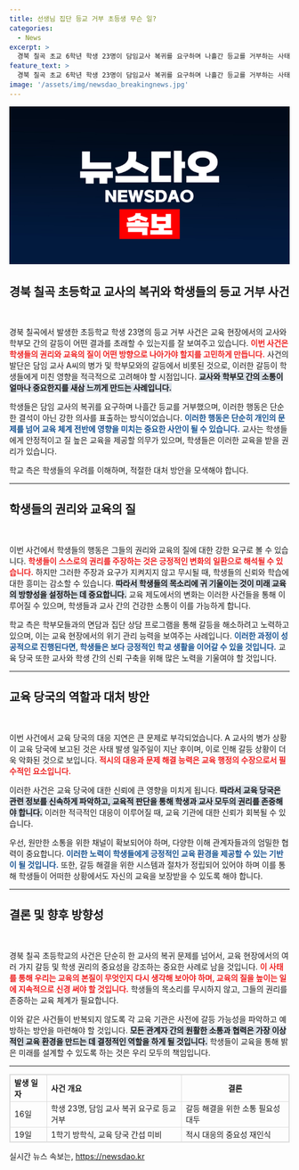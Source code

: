 ```yaml
---
title: 선생님 집단 등교 거부 초등생 무슨 일?
categories:
  - News
excerpt: >
  경북 칠곡 초교 6학년 학생 23명이 담임교사 복귀를 요구하며 나흘간 등교를 거부하는 사태가 발생! 학부모들은 담임교사가 돌아오지 않으면 2학기에도 등교를 중단하겠다는 입장. 갈등의 배경과 교육 당국의 대응은?
feature_text: >
  경북 칠곡 초교 6학년 학생 23명이 담임교사 복귀를 요구하며 나흘간 등교를 거부하는 사태가 발생! 학부모들은 담임교사가 돌아오지 않으면 2학기에도 등교를 중단하겠다는 입장. 갈등의 배경과 교육 당국의 대응은?
image: '/assets/img/newsdao_breakingnews.jpg'
---
```


<p><img src="/assets/img/newsdao_breakingnews.jpg" alt="firstkoreanews 속보" /></p>

<h2 data-ke-size="size26">경북 칠곡 초등학교 교사의 복귀와 학생들의 등교 거부 사건</h2>

<p data-ke-size="size16">&nbsp;</p>

<p>경북 칠곡에서 발생한 초등학교 학생 23명의 등교 거부 사건은 교육 현장에서의 교사와 학부모 간의 갈등이 어떤 결과를 초래할 수 있는지를 잘 보여주고 있습니다. <b><span style="color: #ee2323;">이번 사건은 학생들의 권리와 교육의 질이 어떤 방향으로 나아가야 할지를 고민하게 만듭니다.</span></b> 사건의 발단은 담임 교사 A씨의 병가 및 학부모와의 갈등에서 비롯된 것으로, 이러한 갈등이 학생들에게 미친 영향을 적극적으로 고려해야 할 시점입니다. <b><span style="background-color: #21538527;">교사와 학부모 간의 소통이 얼마나 중요한지를 새삼 느끼게 만드는 사례입니다.</span></b></p>

<p>학생들은 담임 교사의 복귀를 요구하며 나흘간 등교를 거부했으며, 이러한 행동은 단순한 결석이 아닌 강한 의사를 표출하는 방식이었습니다. <b><span style="color: #1a5490;">이러한 행동은 단순히 개인의 문제를 넘어 교육 체계 전반에 영향을 미치는 중요한 사안이 될 수 있습니다.</span></b> 교사는 학생들에게 안정적이고 질 높은 교육을 제공할 의무가 있으며, 학생들은 이러한 교육을 받을 권리가 있습니다.</p>

<p>학교 측은 학생들의 우려를 이해하며, 적절한 대처 방안을 모색해야 합니다. <hr></p>

<h2 data-ke-size="size26">학생들의 권리와 교육의 질</h2>

<p data-ke-size="size16">&nbsp;</p>

<p>이번 사건에서 학생들의 행동은 그들의 권리와 교육의 질에 대한 강한 요구로 볼 수 있습니다. <b><span style="color: #ee2323;">학생들이 스스로의 권리를 주장하는 것은 긍정적인 변화의 일환으로 해석될 수 있습니다.</span></b> 하지만 그러한 주장과 요구가 지켜지지 않고 무시될 때, 학생들의 신뢰와 학습에 대한 흥미는 감소할 수 있습니다. <b><span style="background-color: #21538527;">따라서 학생들의 목소리에 귀 기울이는 것이 미래 교육의 방향성을 설정하는 데 중요합니다.</span></b> 교육 제도에서의 변화는 이러한 사건들을 통해 이루어질 수 있으며, 학생들과 교사 간의 건강한 소통이 이를 가능하게 합니다.</p>

<p>학교 측은 학부모들과의 면담과 집단 상담 프로그램을 통해 갈등을 해소하려고 노력하고 있으며, 이는 교육 현장에서의 위기 관리 능력을 보여주는 사례입니다. <b><span style="color: #1a5490;">이러한 과정이 성공적으로 진행된다면, 학생들은 보다 긍정적인 학교 생활을 이어갈 수 있을 것입니다.</span></b> 교육 당국 또한 교사와 학생 간의 신뢰 구축을 위해 많은 노력을 기울여야 할 것입니다.</p>

<hr>

<h2 data-ke-size="size26">교육 당국의 역할과 대처 방안</h2>

<p data-ke-size="size16">&nbsp;</p>

<p>이번 사건에서 교육 당국의 대응 지연은 큰 문제로 부각되었습니다. A 교사의 병가 상황이 교육 당국에 보고된 것은 사태 발생 일주일이 지난 후이며, 이로 인해 갈등 상황이 더욱 악화된 것으로 보입니다. <b><span style="color: #ee2323;">적시의 대응과 문제 해결 능력은 교육 행정의 수장으로서 필수적인 요소입니다.</span></b></p>

<p>이러한 사건은 교육 당국에 대한 신뢰에 큰 영향을 미치게 됩니다. <b><span style="background-color: #21538527;">따라서 교육 당국은 관련 정보를 신속하게 파악하고, 교육적 판단을 통해 학생과 교사 모두의 권리를 존중해야 합니다.</span></b> 이러한 적극적인 대응이 이루어질 때, 교육 기관에 대한 신뢰가 회복될 수 있습니다.</p>

<p>우선, 원만한 소통을 위한 채널이 확보되어야 하며, 다양한 이해 관계자들과의 엄밀한 협력이 중요합니다. <b><span style="color: #1a5490;">이러한 노력이 학생들에게 긍정적인 교육 환경을 제공할 수 있는 기반이 될 것입니다.</span></b> 또한, 갈등 해결을 위한 시스템과 절차가 정립되어 있어야 하며 이를 통해 학생들이 어떠한 상황에서도 자신의 교육을 보장받을 수 있도록 해야 합니다.</p>

<hr>

<h2 data-ke-size="size26">결론 및 향후 방향성</h2>

<p data-ke-size="size16">&nbsp;</p>

<p>경북 칠곡 초등학교의 사건은 단순히 한 교사의 복귀 문제를 넘어서, 교육 현장에서의 여러 가지 갈등 및 학생 권리의 중요성을 강조하는 중요한 사례로 남을 것입니다. <b><span style="color: #ee2323;">이 사태를 통해 우리는 교육의 본질이 무엇인지 다시 생각해 보아야 하며, 교육의 질을 높이는 일에 지속적으로 신경 써야 할 것입니다.</span></b> 학생들의 목소리를 무시하지 않고, 그들의 권리를 존중하는 교육 체계가 필요합니다.</p>

<p>이와 같은 사건들이 반복되지 않도록 각 교육 기관은 사전에 갈등 가능성을 파악하고 예방하는 방안을 마련해야 할 것입니다. <b><span style="background-color: #21538527;">모든 관계자 간의 원활한 소통과 협력은 가장 이상적인 교육 환경을 만드는 데 결정적인 역할을 하게 될 것입니다.</span></b> 학생들이 교육을 통해 밝은 미래를 설계할 수 있도록 하는 것은 우리 모두의 책임입니다. </p>

<hr>

<table style="width: 100%; border: 1px solid #dddddd;">
  <tr>
    <th style="text-align: left; border: 1px solid #dddddd;"><b>발생 일자</b></th>
    <th style="text-align: left; border: 1px solid #dddddd;"><b>사건 개요</b></th>
    <th style="text-align: center; border: 1px solid #dddddd;"><b>결론</b></th>
  </tr>
  <tr>
    <td style="border: 1px solid #dddddd;">16일</td>
    <td style="border: 1px solid #dddddd;">학생 23명, 담임 교사 복귀 요구로 등교 거부</td>
    <td style="border: 1px solid #dddddd;">갈등 해결을 위한 소통 필요성 대두</td>
  </tr>
  <tr>
    <td style="border: 1px solid #dddddd;">19일</td>
    <td style="border: 1px solid #dddddd;">1학기 방학식, 교육 당국 간섭 미비</td>
    <td style="border: 1px solid #dddddd;">적시 대응의 중요성 재인식</td>
  </tr>
</table>

<p data-ke-size="size16"></p>
실시간 뉴스 속보는, <a href="https://newsdao.kr" rel="dofollow">https://newsdao.kr</a>



